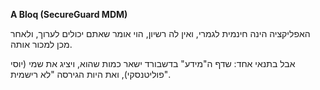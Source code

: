 **A Bloq (SecureGuard MDM)**

האפליקציה הינה חינמית לגמרי, ואין לה רשיון, הוי אומר שאתם יכולים לערוך, ולאחר מכן למכור אותה.


אבל בתנאי אחד: שדף ה"מידע" בדשבורד ישאר כמות שהוא, ויציג את שמי (יוסי פוליטנסקי), ואת היות הגירסה "לא רישמית".


